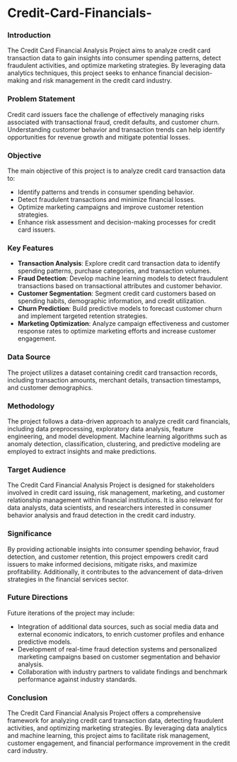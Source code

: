 # Credit-Card-Financials-

### Introduction
The Credit Card Financial Analysis Project aims to analyze credit card transaction data to gain insights into consumer spending patterns, detect fraudulent activities, and optimize marketing strategies. By leveraging data analytics techniques, this project seeks to enhance financial decision-making and risk management in the credit card industry.

### Problem Statement
Credit card issuers face the challenge of effectively managing risks associated with transactional fraud, credit defaults, and customer churn. Understanding customer behavior and transaction trends can help identify opportunities for revenue growth and mitigate potential losses.

### Objective
The main objective of this project is to analyze credit card transaction data to:
- Identify patterns and trends in consumer spending behavior.
- Detect fraudulent transactions and minimize financial losses.
- Optimize marketing campaigns and improve customer retention strategies.
- Enhance risk assessment and decision-making processes for credit card issuers.

### Key Features
- **Transaction Analysis**: Explore credit card transaction data to identify spending patterns, purchase categories, and transaction volumes.
- **Fraud Detection**: Develop machine learning models to detect fraudulent transactions based on transactional attributes and customer behavior.
- **Customer Segmentation**: Segment credit card customers based on spending habits, demographic information, and credit utilization.
- **Churn Prediction**: Build predictive models to forecast customer churn and implement targeted retention strategies.
- **Marketing Optimization**: Analyze campaign effectiveness and customer response rates to optimize marketing efforts and increase customer engagement.

### Data Source
The project utilizes a dataset containing credit card transaction records, including transaction amounts, merchant details, transaction timestamps, and customer demographics. 

### Methodology
The project follows a data-driven approach to analyze credit card financials, including data preprocessing, exploratory data analysis, feature engineering, and model development. Machine learning algorithms such as anomaly detection, classification, clustering, and predictive modeling are employed to extract insights and make predictions.

### Target Audience
The Credit Card Financial Analysis Project is designed for stakeholders involved in credit card issuing, risk management, marketing, and customer relationship management within financial institutions. It is also relevant for data analysts, data scientists, and researchers interested in consumer behavior analysis and fraud detection in the credit card industry.

### Significance
By providing actionable insights into consumer spending behavior, fraud detection, and customer retention, this project empowers credit card issuers to make informed decisions, mitigate risks, and maximize profitability. Additionally, it contributes to the advancement of data-driven strategies in the financial services sector.

### Future Directions
Future iterations of the project may include:
- Integration of additional data sources, such as social media data and external economic indicators, to enrich customer profiles and enhance predictive models.
- Development of real-time fraud detection systems and personalized marketing campaigns based on customer segmentation and behavior analysis.
- Collaboration with industry partners to validate findings and benchmark performance against industry standards.

### Conclusion
The Credit Card Financial Analysis Project offers a comprehensive framework for analyzing credit card transaction data, detecting fraudulent activities, and optimizing marketing strategies. By leveraging data analytics and machine learning, this project aims to facilitate risk management, customer engagement, and financial performance improvement in the credit card industry.

